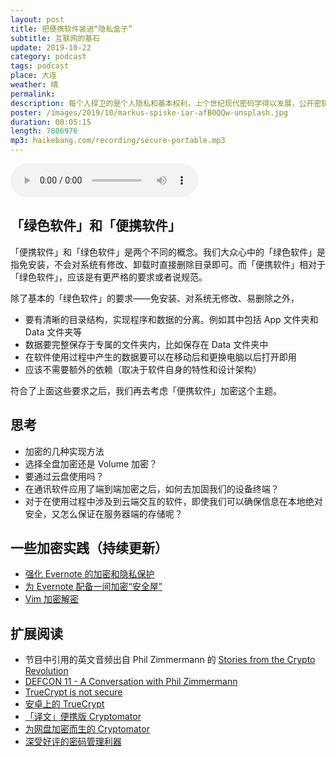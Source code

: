 ```yaml
---
layout: post
title: 把便携软件装进“隐私盒子”
subtitle: 互联网的基石
update: 2019-10-22
category: podcast
tags: podcast
place: 大连
weather: 晴
permalink: 
description: 每个人捍卫的是个人隐私和基本权利，上个世纪现代密码学得以发展，公开密钥密码设计横空出世，这种原本应用于间谍体系的技术最终成为了互联网的基石，那些为加密学无私贡献力量的人，我们称他们为英雄。
poster: /images/2019/10/markus-spiske-iar-afB0QQw-unsplash.jpg
duration: 00:05:15
length: 7806976
mp3: haikebang.com/recording/secure-portable.mp3
---
```


<p>
<audio controls="controls">
<source src="/recording/secure-portable.mp3" type="audio/mpeg">
<embed width="100%" src="/recording/secure-portable.mp3" />
</audio>
</p>

## 「绿色软件」和「便携软件」

「便携软件」和「绿色软件」是两个不同的概念。我们大众心中的「绿色软件」是指免安装，不会对系统有修改、卸载时直接删除目录即可。而「便携软件」相对于「绿色软件」，应该是有更严格的要求或者说规范。

除了基本的「绿色软件」的要求——免安装、对系统无修改、易删除之外，

- 要有清晰的目录结构，实现程序和数据的分离。例如其中包括 App 文件夹和 Data 文件夹等
- 数据要完整保存于专属的文件夹内，比如保存在 Data 文件夹中
- 在软件使用过程中产生的数据要可以在移动后和更换电脑以后打开即用
- 应该不需要额外的依赖（取决于软件自身的特性和设计架构）

符合了上面这些要求之后，我们再去考虑「便携软件」加密这个主题。

## 思考

- 加密的几种实现方法
- 选择全盘加密还是 Volume 加密？
- 要通过云盘使用吗？
- 在通讯软件应用了端到端加密之后，如何去加固我们的设备终端？
- 对于在使用过程中涉及到云端交互的软件，即使我们可以确保信息在本地绝对安全，又怎么保证在服务器端的存储呢？

## 一些加密实践（持续更新）

- [强化 Evernote 的加密和隐私保护](https://jsntn.com/secure-evernote.html)
- [为 Evernote 配备一间加密“安全屋”](https://cn.apkjam.com/60s/saferoom.html)
- [Vim 加密解密](https://jsntn.com/software/2012/05/27/gvim.html)

## 扩展阅读

- 节目中引用的英文音频出自 Phil Zimmermann 的 [Stories from the Crypto Revolution](https://www.youtube.com/watch?v=IuT4nphnmzc)
- [DEFCON 11 - A Conversation with Phil Zimmermann](https://www.youtube.com/watch?v=4ww8AAkWFhM)
- [TrueCrypt is not secure](https://jsntn.com/software/2014/06/01/truecrypt.html)
- [安卓上的 TrueCrypt](https://cn.apkjam.com/eds.html)
- [「译文」便携版 Cryptomator](https://jsntn.com/software/portable-cryptomator.html)
- [为网盘加密而生的 Cryptomator](https://cn.apkjam.com/cryptomator.html)
- [深受好评的密码管理利器](https://cn.apkjam.com/keepass.html)
